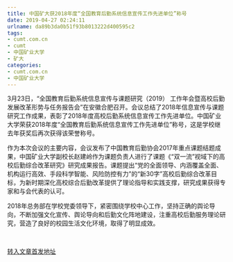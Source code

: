 ```yaml
---
title: 中国矿大获2018年度“全国教育后勤系统信息宣传工作先进单位”称号
date: 2019-04-27 02:24:11
urlname: da89b3da0b51f93b8013222d400595c2
tags: 
- cumt.com.cn
- cumt
- 中国矿业大学
- 矿大
categories:
- cumt.com.cn
- 中国矿业大学
---
```


3月23日，“全国教育后勤系统信息宣传与课题研究（2019） 工作年会暨高校后勤发展改革形势与任务报告会”在安徽合肥召开。会议总结了2018年信息宣传与课题研究工作成果，表彰了2018年度高校后勤系统信息宣传工作先进单位。中国矿业大学荣获2018年度“全国教育后勤系统信息宣传工作先进单位”称号，这是学校继去年获奖后再次获得该荣誉称号。

作为本次会议的主要内容，会议发布了中国教育后勤协会2017年重点课题结题成果，中国矿业大学副校长赵建岭作为课题负责人进行了课题《“双一流”视域下的高校后勤综合改革研究》研究成果报告。课题提出“党的全面领导、内涵覆盖全面、机构运行高效、手段科学智能、风险防控有力”的“新30字”高校后勤综合改革目标，为新时期深化高校综合后勤改革提供了理论指导和实践支撑，研究成果获得专家和与会代表的认可。

2018年总务部在学校党委领导下，紧密围绕学校中心工作，坚持正确的舆论导向，不断加强文化宣传、舆论导向和后勤文化阵地建设，注重高校后勤服务理论研究，营造了良好的校园生活文化环境，取得了明显成效。

  

[转入文章首发地址](http://xwzx.cumt.edu.cn/e3/e4/c513a517092/page.htm)